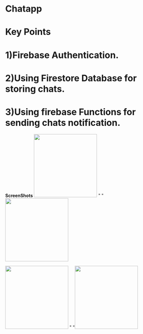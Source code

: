 # Chatapp

# Key Points
# 1)Firebase Authentication.
# 2)Using Firestore Database for storing chats.
# 3)Using firebase Functions for sending chats notification.

**ScreenShots**
<img src="https://user-images.githubusercontent.com/38549266/157736638-260bfbe6-993f-447d-956d-9a51485312ef.png" width="200"  > "  " <img src="https://user-images.githubusercontent.com/38549266/157736664-8de6b1fe-01d2-4b1b-bc0b-897a18c489df.png" width="200"  >

<img src="https://user-images.githubusercontent.com/38549266/157736701-efe28ec1-b3a1-4bfd-8f8b-d1b494be46ce.png" width="200"  > "    "<img src="https://user-images.githubusercontent.com/38549266/157738744-b7145e05-dc5b-4c7c-a22f-e58aad3af3db.png" width="200"  >


